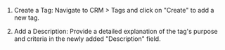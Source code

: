 1. Create a Tag: Navigate to CRM > Tags and click on "Create" to add a new tag.

2. Add a Description: Provide a detailed explanation of the tag's purpose and
criteria in the newly added "Description" field.
